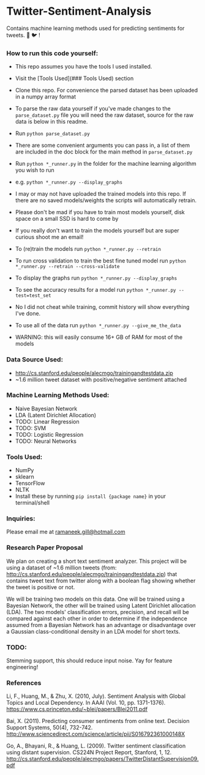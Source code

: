 # Twitter-Sentiment-Analysis
Contains machine learning methods used for predicting sentiments for tweets. :8ball: :bird: !

### How to run this code yourself:
- This repo assumes you have the tools I used installed.
 - Visit the [Tools Used](### Tools Used) section


- Clone this repo. For convenience the parsed dataset has been uploaded in a numpy array format
 - To parse the raw data yourself if you've made changes to the `parse_dataset.py` file you will need the raw dataset, source for the raw data is below in this readme.
 - Run `python parse_dataset.py`
 - There are some convenient arguments you can pass in, a list of them are included in the doc block for the main method in `parse_dataset.py`


- Run `python *_runner.py` in the folder for the machine learning algorithm you wish to run
 - e.g. `python *_runner.py --display_graphs`
 - I may or may not have uploaded the trained models into this repo. If there are no saved models/weights the scripts will automatically retrain.
 - Please don't be mad if you have to train most models yourself, disk space on a small SSD is hard to come by
 - If you really don't want to train the models yourself but are super curious shoot me an email!


- To (re)train the models run `python *_runner.py --retrain`
 - To run cross validation to train the best fine tuned model run `python *_runner.py --retrain --cross-validate`


- To display the graphs run `python *_runner.py --display_graphs`


- To see the accuracy results for a model run `python *_runner.py --test=test_set`
 - No I did not cheat while training, commit history will show everything I've done.


- To use all of the data run `python *_runner.py --give_me_the_data`
 - WARNING: this will easily consume 16+ GB of RAM for most of the models

### Data Source Used:
- http://cs.stanford.edu/people/alecmgo/trainingandtestdata.zip
 - ~1.6 million tweet dataset with positive/negative sentiment attached

### Machine Learning Methods Used:
 - Naive Bayesian Network
 - LDA (Latent Dirichlet Allocation)
 - TODO: Linear Regression
 - TODO: SVM
 - TODO: Logistic Regression
 - TODO: Neural Networks

### Tools Used:
 - NumPy
 - sklearn
 - TensorFlow
 - NLTK
 - Install these by running `pip install {package name}` in your terminal/shell

### Inquiries:
Please email me at ramaneek.gill@hotmail.com

### Research Paper Proposal
We plan on creating a short text sentiment analyzer. This project will be using a dataset
of ~1.6 million tweets (from: http://cs.stanford.edu/people/alecmgo/trainingandtestdata.zip)
that contains tweet text from twitter along with a boolean flag showing whether the tweet
is positive or not.

We will be training two models on this data. One will be trained using a Bayesian Network,
the other will be trained using Latent Dirichlet allocation (LDA). The two models'
classification errors, precision, and recall will be compared against each other
in order to determine if the independence assumed from a Bayesian Network has an
advantage or disadvantage over a Gaussian class-conditional density in an LDA model
for short texts.

### TODO:
Stemming support, this should reduce input noise. Yay for feature engineering!

### References

Li, F., Huang, M., & Zhu, X. (2010, July). Sentiment Analysis with Global Topics and Local Dependency. In AAAI (Vol. 10, pp. 1371-1376).
https://www.cs.princeton.edu/~blei/papers/Blei2011.pdf

Bai, X. (2011). Predicting consumer sentiments from online text. Decision Support Systems, 50(4), 732-742.
http://www.sciencedirect.com/science/article/pii/S016792361000148X

Go, A., Bhayani, R., & Huang, L. (2009). Twitter sentiment classification using distant supervision. CS224N Project Report, Stanford, 1, 12.
http://cs.stanford.edu/people/alecmgo/papers/TwitterDistantSupervision09.pdf
